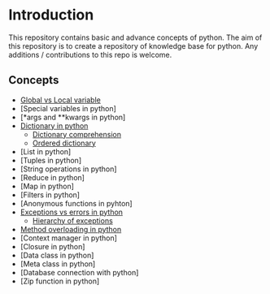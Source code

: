 # Introduction

This repository contains basic and advance concepts of python. The aim of this repository is to create a repository of knowledge base for python. Any additions / contributions to this repo is welcome.

## Concepts

- [Global vs Local variable](concepts/variabletypesinpython.md)
- [Special variables in python]
- [*args and **kwargs in python]
- [Dictionary in python](concepts/dictionary.md)
    - [Dictionary comprehension](concepts/dictionarycomprehension.md)
    - [Ordered dictionary](concepts/ordereddictionary.md)
- [List in python]
- [Tuples in python]
- [String operations in python]
- [Reduce in python]
- [Map in python]
- [Filters in python]
- [Anonymous functions in pyhton]
- [Exceptions vs errors in python](concepts/exceptions.md)
    - [Hierarchy of exceptions](concepts/exceptionhierarchy.md)
- [Method overloading in python](concepts/methodoverloading.md)
- [Context manager in python]
- [Closure in python]
- [Data class in python]
- [Meta class in python]
- [Database connection with python]
- [Zip function in python]
